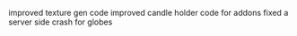 improved texture gen code
improved candle holder code for addons
fixed a server side crash for globes